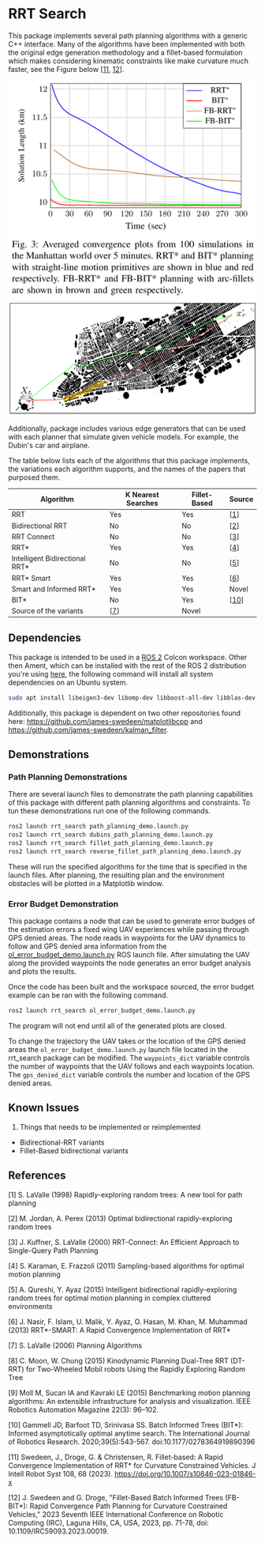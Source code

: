 # RRT Search

This package implements several path planning algorithms with a generic C++ interface.
Many of the algorithms have been implemented with both the original edge generation methodology and a fillet-based formulation which makes considering kinematic constraints like make curvature much faster, see the Figure below [[11](#11), [12](#12)].

<img src="./convergence_plot.png">
<img src="./manhattan_world.png">

Additionally, package includes various edge generators that can be used with each planner that simulate given vehicle models.
For example, the Dubin's car and airplane.

The table below lists each of the algorithms that this package implements, the variations each algorithm supports, and the names of the papers that purposed them.

| Algorithm                       | K Nearest Searches | Fillet-Based | Source      |
|---------------------------------|--------------------|--------------|-------------|
| RRT                             | Yes                | Yes          | [[1](#1)]   |
| Bidirectional RRT               | No                 | No           | [[2](#2)]   |
| RRT Connect                     | No                 | No           | [[3](#3)]   |
| RRT\*                           | Yes                | Yes          | [[4](#4)]   |
| Intelligent Bidirectional RRT\* | No                 | No           | [[5](#5)]   |
| RRT\* Smart                     | Yes                | Yes          | [[6](#6)]   |
| Smart and Informed RRT\*        | Yes                | Yes          | Novel       |
| BIT\*                           | No                 | Yes          | [[10](#10)] |
| Source of the variants          | [[7](#7)]          | Novel        |             |

## Dependencies

This package is intended to be used in a [ROS 2](https://docs.ros.org/en/jazzy/index.html) Colcon workspace.
Other then Ament, which can be installed with the rest of the ROS 2 distribution you're using [here](https://docs.ros.org/en/jazzy/Installation.html), the following command will install all system dependencies on an Ubuntu system.

```bash
sudo apt install libeigen3-dev libomp-dev libboost-all-dev libblas-dev liblapack-dev libtbb-dev libjemalloc2 libjemalloc-dev libflann-dev
```
Additionally, this package is dependent on two other repositories found here: https://github.com/james-swedeen/matplotlibcpp and https://github.com/james-swedeen/kalman_filter.

## Demonstrations

### Path Planning Demonstrations

There are several launch files to demonstrate the path planning capabilities of this package with different path planning algorithms and constraints.
To tun these demonstrations run one of the following commands.
```bash
ros2 launch rrt_search path_planning_demo.launch.py
ros2 launch rrt_search dubins_path_planning_demo.launch.py
ros2 launch rrt_search fillet_path_planning_demo.launch.py
ros2 launch rrt_search reverse_fillet_path_planning_demo.launch.py
```
These will run the specified algorithms for the time that is specified in the launch files.
After planning, the resulting plan and the environment obstacles will be plotted in a Matplotlib window.

### Error Budget Demonstration

This package contains a node that can be used to generate error budges of the estimation errors a fixed wing UAV experiences while passing through GPS denied areas.
The node reads in waypoints for the UAV dynamics to follow and GPS denied area information from the [ol_error_budget_demo.launch.py](./launch/ol_error_budget_demo.launch.py) ROS launch file.
After simulating the UAV along the provided waypoints the node generates an error budget analysis and plots the results.

Once the code has been built and the workspace sourced, the error budget example can be ran with the following command.
```bash
ros2 launch rrt_search ol_error_budget_demo.launch.py
```
The program will not end until all of the generated plots are closed.

To change the trajectory the UAV takes or the location of the GPS denied areas the `ol_error_budget_demo.launch.py` launch file located in the rrt_search package can be modified.
The `waypoints_dict` variable controls the number of waypoints that the UAV follows and each waypoints location.
The `gps_denied_dict` variable controls the number and location of the GPS denied areas.


## Known Issues

1. Things that needs to be implemented or reimplemented
  * Bidirectional-RRT variants
  * Fillet-Based bidirectional variants

## References

<a id="1">[1]</a>
S. LaValle (1998) Rapidly-exploring random trees: A new tool for path planning

<a id="2">[2]</a>
M. Jordan, A. Perex (2013) Optimal bidirectional rapidly-exploring random trees

<a id="3">[3]</a>
J. Kuffner, S. LaValle (2000) RRT-Connect: An Efficient Approach to Single-Query Path Planning

<a id="4">[4]</a>
S. Karaman, E. Frazzoli (2011) Sampling-based algorithms for optimal motion planning

<a id="5">[5]</a>
A. Qureshi, Y. Ayaz (2015) Intelligent bidirectional rapidly-exploring random trees for optimal motion planning in complex cluttered environments

<a id="6">[6]</a>
J. Nasir, F. Islam, U. Malik, Y. Ayaz, O. Hasan, M. Khan, M. Muhammad (2013) RRT\*-SMART: A Rapid Convergence Implementation of RRT\*

<a id="7">[7]</a>
S. LaValle (2006) Planning Algorithms

<a id="8">[8]</a>
C. Moon, W. Chung (2015) Kinodynamic Planning Dual-Tree RRT (DT-RRT) for Two-Wheeled Mobil robots Using the Rapidly Exploring Random Tree

<a id="9">[9]</a>
Moll M, Sucan IA and Kavraki LE (2015) Benchmarking motion planning algorithms: An extensible infrastructure for analysis and visualization. IEEE Robotics Automation Magazine 22(3): 96–102.

<a id="10">[10]</a>
Gammell JD, Barfoot TD, Srinivasa SS. Batch Informed Trees (BIT*): Informed asymptotically optimal anytime search. The International Journal of Robotics Research. 2020;39(5):543-567. doi:10.1177/0278364919890396

<a id="11">[11]</a>
Swedeen, J., Droge, G. & Christensen, R. Fillet-based: A Rapid Convergence Implementation of RRT* for Curvature Constrained Vehicles. J Intell Robot Syst 108, 68 (2023). https://doi.org/10.1007/s10846-023-01846-x

<a id="12">[12]</a>
J. Swedeen and G. Droge, "Fillet-Based Batch Informed Trees (FB-BIT*): Rapid Convergence Path Planning for Curvature Constrained Vehicles," 2023 Seventh IEEE International Conference on Robotic Computing (IRC), Laguna Hills, CA, USA, 2023, pp. 71-78, doi: 10.1109/IRC59093.2023.00019.


